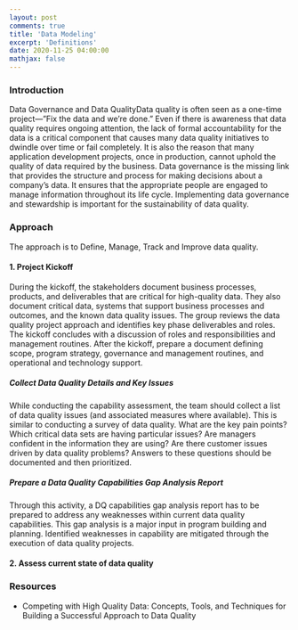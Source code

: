 ```yaml
---
layout: post
comments: true
title: 'Data Modeling'
excerpt: 'Definitions'
date: 2020-11-25 04:00:00
mathjax: false
---
```


### Introduction

Data Governance and Data QualityData quality is often seen as a one-time project—”Fix the data and we’re done.” Even if there is awareness that data quality requires ongoing attention, the lack of formal accountability for the data is a critical component that causes many data quality initiatives to dwindle over time or fail completely. It is also the reason that many application development projects, once in production, cannot uphold the quality of data required by the business. Data governance is the missing link that provides the structure and process for making decisions about a company’s data. It ensures that the appropriate people are engaged to manage information throughout its life cycle. Implementing data governance and stewardship is important for the sustainability of data quality.


### Approach

The approach is to Define, Manage, Track and Improve data quality.

#### 1. Project Kickoff
During the kickoff, the stakeholders document business processes, products, and deliverables that are critical for high-quality data. They also document critical data, systems that support business processes and outcomes, and the known data quality issues. The group reviews the data quality project approach and identifies key phase deliverables and roles. The kickoff concludes with a discussion of roles and responsibilities and management routines. After the kickoff, prepare a document defining scope, program strategy, governance and management routines, and operational and technology support. 

##### Collect Data Quality Details and Key Issues
While conducting the capability assessment, the team should collect a list of data quality issues (and associated measures where available). This is similar to conducting a survey of data quality. What are the key pain points? Which critical data sets are having particular issues? Are managers confident in the information they are using? Are there customer issues driven by data quality problems? Answers to these questions should be documented and then prioritized.
 
##### Prepare a Data Quality Capabilities Gap Analysis Report
Through this activity, a DQ capabilities gap analysis report has to be prepared to address any weaknesses within current data quality capabilities. This gap analysis is a major input in program building and planning. Identified weaknesses in capability are mitigated through the execution of data quality projects.

#### 2. Assess current state of data quality





### Resources
- Competing with High Quality Data: Concepts, Tools, and Techniques for Building a Successful Approach to Data Quality
